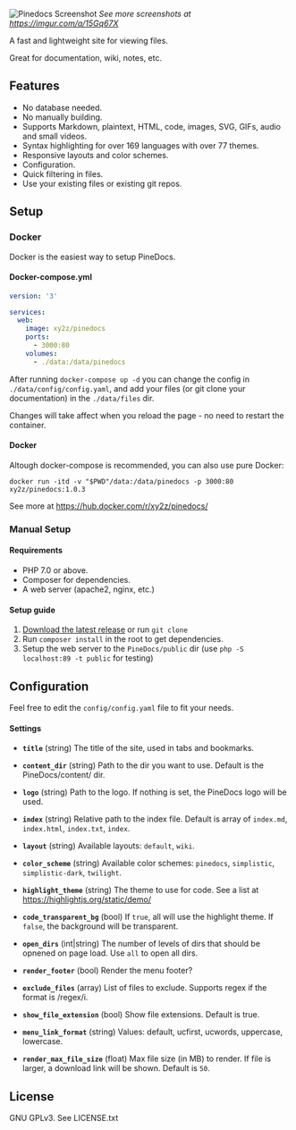 ![Pinedocs Screenshot](https://i.imgur.com/yi1QIrZ.png)
_See more screenshots at https://imgur.com/a/15Gq67X_

A fast and lightweight site for viewing files.

Great for documentation, wiki, notes, etc.

## Features

- No database needed.
- No manually building.
- Supports Markdown, plaintext, HTML, code, images, SVG, GIFs, audio and small videos.
- Syntax highlighting for over 169 languages with over 77 themes.
- Responsive layouts and color schemes.
- Configuration.
- Quick filtering in files.
- Use your existing files or existing git repos.

## Setup

### Docker

Docker is the easiest way to setup PineDocs.

#### Docker-compose.yml
```yaml
version: '3'

services:
  web:
    image: xy2z/pinedocs
    ports:
      - 3000:80
    volumes:
      - ./data:/data/pinedocs
```

After running `docker-compose up -d` you can change the config in `./data/config/config.yaml`, and add your files (or git clone your documentation) in the `./data/files` dir.

Changes will take affect when you reload the page - no need to restart the container.

#### Docker

Altough docker-compose is recommended, you can also use pure Docker:

`docker run -itd -v "$PWD"/data:/data/pinedocs -p 3000:80 xy2z/pinedocs:1.0.3`

See more at https://hub.docker.com/r/xy2z/pinedocs/

### Manual Setup

#### Requirements

- PHP 7.0 or above.
- Composer for dependencies.
- A web server (apache2, nginx, etc.)

#### Setup guide

1. [Download the latest release](https://github.com/xy2z/PineDocs/releases) or run `git clone`
1. Run `composer install` in the root to get dependencies.
1. Setup the web server to the `PineDocs/public` dir (use `php -S localhost:89 -t public` for testing)


## Configuration

Feel free to edit the `config/config.yaml` file to fit your needs.


#### Settings

- **`title`** (string) The title of the site, used in tabs and bookmarks.

- **`content_dir`** (string) Path to the dir you want to use. Default is the PineDocs/content/ dir.

- **`logo`** (string) Path to the logo. If nothing is set, the PineDocs logo will be used.

- **`index`** (string) Relative path to the index file. Default is array of `index.md`, `index.html`, `index.txt`, `index`.

- **`layout`** (string) Available layouts: `default`, `wiki`.

- **`color_scheme`** (string) Available color schemes: `pinedocs`, `simplistic`, `simplistic-dark`, `twilight`.

- **`highlight_theme`** (string) The theme to use for code. See a list at https://highlightjs.org/static/demo/

- **`code_transparent_bg`** (bool) If `true`, all will use the highlight theme. If `false`, the background will be transparent.

- **`open_dirs`** (int|string) The number of levels of dirs that should be opnened on page load. Use `all` to open all dirs.

- **`render_footer`** (bool) Render the menu footer?

- **`exclude_files`** (array) List of files to exclude. Supports regex if the format is /regex/i.

- **`show_file_extension`** (bool) Show file extensions. Default is true.

- **`menu_link_format`** (string) Values: default, ucfirst, ucwords, uppercase, lowercase.

- **`render_max_file_size`** (float) Max file size (in MB) to render. If file is larger, a download link will be shown. Default is `50`.


## License

GNU GPLv3. See LICENSE.txt
